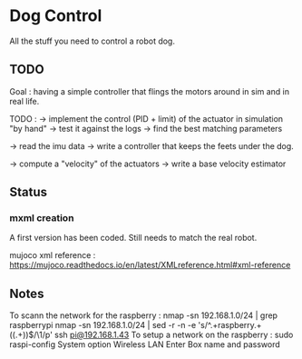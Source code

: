 

# Dog Control

All the stuff you need to control a robot dog.

## TODO

Goal : having a simple controller that flings the motors around in sim and in real life.

TODO :
-> implement the control (PID + limit) of the actuator in simulation "by hand"
-> test it against the logs
-> find the best matching parameters

-> read the imu data
-> write a controller that keeps the feets under the dog.

-> compute a "velocity" of the actuators
-> write a base velocity estimator

## Status

### mxml creation

A first version has been coded. Still needs to match the real robot.

mujoco xml reference : https://mujoco.readthedocs.io/en/latest/XMLreference.html#xml-reference

## Notes

To scann the network for the raspberry :
nmap -sn 192.168.1.0/24 | grep raspberrypi
nmap -sn 192.168.1.0/24 | sed -r -n -e 's/^.+raspberry.+\((.+)\)$/\1/p'
ssh pi@192.168.1.43
To setup a network on the raspberry :
sudo raspi-config
System option
Wireless LAN
Enter Box name and password